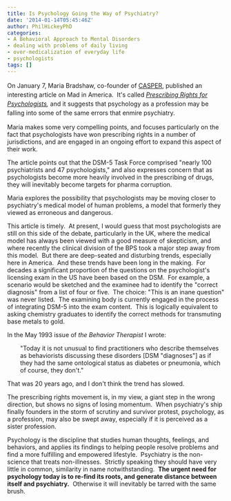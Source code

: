 ```yaml
---
title: Is Psychology Going the Way of Psychiatry?
date: '2014-01-14T05:45:46Z'
author: PhilHickeyPhD
categories:
- A Behavioral Approach to Mental Disorders
- dealing with problems of daily living
- over-medicalization of everyday life
- psychologists
tags: []
---
```


<span style="line-height: 1.5em;">On January 7, Maria Bradshaw, co-founder of <a href="http://www.casper.org.nz/">CASPER</a>, published an interesting article on Mad in America.  It's called </span><i style="line-height: 1.5em;"><a href="http://www.madinamerica.com/2014/01/prescribing-rights-psychologists/">Prescribing Rights for Psychologists</a>,</i><span style="line-height: 1.5em;"> and it suggests that psychology as a profession may be falling into some of the same errors that enmire psychiatry.</span>

Maria makes some very compelling points, and focuses particularly on the fact that psychologists have won prescribing rights in a number of jurisdictions, and are engaged in an ongoing effort to expand this aspect of their work.

The article points out that the DSM-5 Task Force comprised "nearly 100 psychiatrists and 47 psychologists," and also expresses concern that as psychologists become more heavily involved in the prescribing of drugs, they will inevitably become targets for pharma corruption.

Maria explores the possibility that psychologists may be moving closer to psychiatry's medical model of human problems, a model that formerly they viewed as erroneous and dangerous.

This article is timely.  At present, I would guess that most psychologists are still on this side of the debate, particularly in the UK, where the medical model has always been viewed with a good measure of skepticism, and where recently the clinical division of the BPS took a major step away from this model.  But there are deep-seated and disturbing trends, especially here in America.  And these trends have been long in the making.  For decades a significant proportion of the questions on the psychologist's licensing exam in the US have been based on the DSM.  For example, a scenario would be sketched and the examinee had to identify the "correct diagnosis" from a list of four or five.  The choice: "This is an inane question" was never listed.  The examining body is currently engaged in the process of integrating DSM-5 into the exam content.  This is logically equivalent to asking chemistry graduates to identify the correct methods for transmuting base metals to gold.

In the May 1993 issue of <i>the Behavior Therapist</i> I wrote:
<p style="padding-left: 30px;">"Today it is not unusual to find practitioners who describe themselves as behaviorists discussing these disorders [DSM "diagnoses"] as if they had the same ontological status as diabetes or pneumonia, which of course, they don't."</p>
That was 20 years ago, and I don't think the trend has slowed.

The prescribing rights movement is, in my view, a giant step in the wrong direction, but shows no signs of losing momentum.  When psychiatry's ship finally founders in the storm of scrutiny and survivor protest, psychology, as a profession, may also be swept away, especially if it is perceived as a sister profession.

Psychology is the discipline that studies human thoughts, feelings, and behaviors, and applies its findings to helping people resolve problems and find a more fulfilling and empowered lifestyle.  Psychiatry is the non-science that treats non-illnesses.  Strictly speaking they should have very little in common, similarity in name notwithstanding.  <strong>The urgent need for psychology today is to re-find its roots, and generate distance between itself and psychiatry.</strong>  Otherwise it will inevitably be tarred with the same brush.

&nbsp;